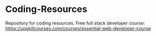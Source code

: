 # Coding-Resources
Repository for coding resources.
Free full stack developer course: https://upskillcourses.com/courses/essential-web-developer-course
